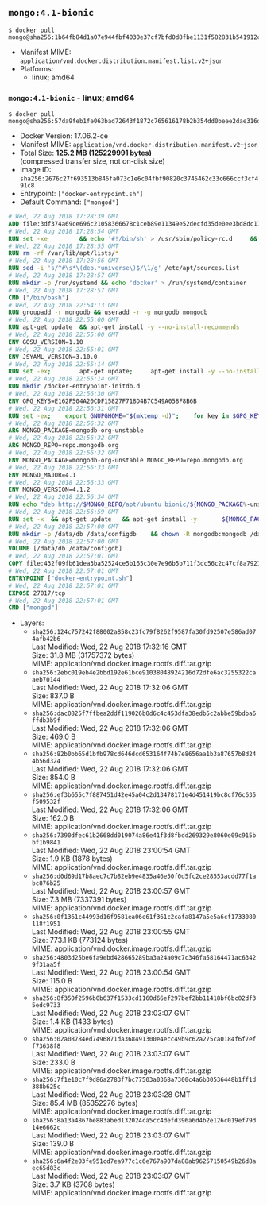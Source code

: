 ## `mongo:4.1-bionic`

```console
$ docker pull mongo@sha256:1b64fb84d1a07e944fbf4030e37cf7bfd0d8fbe1131f582831b541912c59b019
```

-	Manifest MIME: `application/vnd.docker.distribution.manifest.list.v2+json`
-	Platforms:
	-	linux; amd64

### `mongo:4.1-bionic` - linux; amd64

```console
$ docker pull mongo@sha256:57da9feb1fe063bad72643f1872c765616178b2b354dd0beee2dae316dd2046f
```

-	Docker Version: 17.06.2-ce
-	Manifest MIME: `application/vnd.docker.distribution.manifest.v2+json`
-	Total Size: **125.2 MB (125229991 bytes)**  
	(compressed transfer size, not on-disk size)
-	Image ID: `sha256:2676c27f693513b846fa073c1e6c04fbf90820c3745462c33c666ccf3cf491c8`
-	Entrypoint: `["docker-entrypoint.sh"]`
-	Default Command: `["mongod"]`

```dockerfile
# Wed, 22 Aug 2018 17:28:39 GMT
ADD file:3df374a69ce696c21058366678c1ceb89e11349e52decfd35de0ee3bd8dc1162 in / 
# Wed, 22 Aug 2018 17:28:54 GMT
RUN set -xe 		&& echo '#!/bin/sh' > /usr/sbin/policy-rc.d 	&& echo 'exit 101' >> /usr/sbin/policy-rc.d 	&& chmod +x /usr/sbin/policy-rc.d 		&& dpkg-divert --local --rename --add /sbin/initctl 	&& cp -a /usr/sbin/policy-rc.d /sbin/initctl 	&& sed -i 's/^exit.*/exit 0/' /sbin/initctl 		&& echo 'force-unsafe-io' > /etc/dpkg/dpkg.cfg.d/docker-apt-speedup 		&& echo 'DPkg::Post-Invoke { "rm -f /var/cache/apt/archives/*.deb /var/cache/apt/archives/partial/*.deb /var/cache/apt/*.bin || true"; };' > /etc/apt/apt.conf.d/docker-clean 	&& echo 'APT::Update::Post-Invoke { "rm -f /var/cache/apt/archives/*.deb /var/cache/apt/archives/partial/*.deb /var/cache/apt/*.bin || true"; };' >> /etc/apt/apt.conf.d/docker-clean 	&& echo 'Dir::Cache::pkgcache ""; Dir::Cache::srcpkgcache "";' >> /etc/apt/apt.conf.d/docker-clean 		&& echo 'Acquire::Languages "none";' > /etc/apt/apt.conf.d/docker-no-languages 		&& echo 'Acquire::GzipIndexes "true"; Acquire::CompressionTypes::Order:: "gz";' > /etc/apt/apt.conf.d/docker-gzip-indexes 		&& echo 'Apt::AutoRemove::SuggestsImportant "false";' > /etc/apt/apt.conf.d/docker-autoremove-suggests
# Wed, 22 Aug 2018 17:28:55 GMT
RUN rm -rf /var/lib/apt/lists/*
# Wed, 22 Aug 2018 17:28:56 GMT
RUN sed -i 's/^#\s*\(deb.*universe\)$/\1/g' /etc/apt/sources.list
# Wed, 22 Aug 2018 17:28:57 GMT
RUN mkdir -p /run/systemd && echo 'docker' > /run/systemd/container
# Wed, 22 Aug 2018 17:28:57 GMT
CMD ["/bin/bash"]
# Wed, 22 Aug 2018 22:54:13 GMT
RUN groupadd -r mongodb && useradd -r -g mongodb mongodb
# Wed, 22 Aug 2018 22:55:00 GMT
RUN apt-get update 	&& apt-get install -y --no-install-recommends 		ca-certificates 		gnupg dirmngr 		jq 		numactl 	&& rm -rf /var/lib/apt/lists/*
# Wed, 22 Aug 2018 22:55:00 GMT
ENV GOSU_VERSION=1.10
# Wed, 22 Aug 2018 22:55:01 GMT
ENV JSYAML_VERSION=3.10.0
# Wed, 22 Aug 2018 22:55:14 GMT
RUN set -ex; 		apt-get update; 	apt-get install -y --no-install-recommends 		wget 	; 	rm -rf /var/lib/apt/lists/*; 		dpkgArch="$(dpkg --print-architecture | awk -F- '{ print $NF }')"; 	wget -O /usr/local/bin/gosu "https://github.com/tianon/gosu/releases/download/$GOSU_VERSION/gosu-$dpkgArch"; 	wget -O /usr/local/bin/gosu.asc "https://github.com/tianon/gosu/releases/download/$GOSU_VERSION/gosu-$dpkgArch.asc"; 	export GNUPGHOME="$(mktemp -d)"; 	gpg --keyserver ha.pool.sks-keyservers.net --recv-keys B42F6819007F00F88E364FD4036A9C25BF357DD4; 	gpg --batch --verify /usr/local/bin/gosu.asc /usr/local/bin/gosu; 	gpgconf --kill all; 	rm -r "$GNUPGHOME" /usr/local/bin/gosu.asc; 	chmod +x /usr/local/bin/gosu; 	gosu nobody true; 		wget -O /js-yaml.js "https://github.com/nodeca/js-yaml/raw/${JSYAML_VERSION}/dist/js-yaml.js"; 		apt-get purge -y --auto-remove wget
# Wed, 22 Aug 2018 22:55:14 GMT
RUN mkdir /docker-entrypoint-initdb.d
# Wed, 22 Aug 2018 22:56:30 GMT
ENV GPG_KEYS=E162F504A20CDF15827F718D4B7C549A058F8B6B
# Wed, 22 Aug 2018 22:56:31 GMT
RUN set -ex; 	export GNUPGHOME="$(mktemp -d)"; 	for key in $GPG_KEYS; do 		gpg --keyserver ha.pool.sks-keyservers.net --recv-keys "$key"; 	done; 	gpg --export $GPG_KEYS > /etc/apt/trusted.gpg.d/mongodb.gpg; 	gpgconf --kill all; 	rm -r "$GNUPGHOME"; 	apt-key list
# Wed, 22 Aug 2018 22:56:32 GMT
ARG MONGO_PACKAGE=mongodb-org-unstable
# Wed, 22 Aug 2018 22:56:32 GMT
ARG MONGO_REPO=repo.mongodb.org
# Wed, 22 Aug 2018 22:56:32 GMT
ENV MONGO_PACKAGE=mongodb-org-unstable MONGO_REPO=repo.mongodb.org
# Wed, 22 Aug 2018 22:56:33 GMT
ENV MONGO_MAJOR=4.1
# Wed, 22 Aug 2018 22:56:33 GMT
ENV MONGO_VERSION=4.1.2
# Wed, 22 Aug 2018 22:56:34 GMT
RUN echo "deb http://$MONGO_REPO/apt/ubuntu bionic/${MONGO_PACKAGE%-unstable}/$MONGO_MAJOR multiverse" | tee "/etc/apt/sources.list.d/${MONGO_PACKAGE%-unstable}.list"
# Wed, 22 Aug 2018 22:56:59 GMT
RUN set -x 	&& apt-get update 	&& apt-get install -y 		${MONGO_PACKAGE}=$MONGO_VERSION 		${MONGO_PACKAGE}-server=$MONGO_VERSION 		${MONGO_PACKAGE}-shell=$MONGO_VERSION 		${MONGO_PACKAGE}-mongos=$MONGO_VERSION 		${MONGO_PACKAGE}-tools=$MONGO_VERSION 	&& rm -rf /var/lib/apt/lists/* 	&& rm -rf /var/lib/mongodb 	&& mv /etc/mongod.conf /etc/mongod.conf.orig
# Wed, 22 Aug 2018 22:57:00 GMT
RUN mkdir -p /data/db /data/configdb 	&& chown -R mongodb:mongodb /data/db /data/configdb
# Wed, 22 Aug 2018 22:57:00 GMT
VOLUME [/data/db /data/configdb]
# Wed, 22 Aug 2018 22:57:01 GMT
COPY file:432f09fb61dea3ba52524ce5b165c30e7e96b5b711f3dc56c2c47cf8a79211d3 in /usr/local/bin/ 
# Wed, 22 Aug 2018 22:57:01 GMT
ENTRYPOINT ["docker-entrypoint.sh"]
# Wed, 22 Aug 2018 22:57:01 GMT
EXPOSE 27017/tcp
# Wed, 22 Aug 2018 22:57:01 GMT
CMD ["mongod"]
```

-	Layers:
	-	`sha256:124c757242f88002a858c23fc79f8262f9587fa30fd92507e586ad074afb42b6`  
		Last Modified: Wed, 22 Aug 2018 17:32:16 GMT  
		Size: 31.8 MB (31757372 bytes)  
		MIME: application/vnd.docker.image.rootfs.diff.tar.gzip
	-	`sha256:2ebc019eb4e2bbd192e61bce91038048924216d72dfe6ac3255322caaeb70144`  
		Last Modified: Wed, 22 Aug 2018 17:32:06 GMT  
		Size: 837.0 B  
		MIME: application/vnd.docker.image.rootfs.diff.tar.gzip
	-	`sha256:dac0825f7ffbea2ddf119026b0d6c4c453dfa38edb5c2abbe59bdba6ffdb3b9f`  
		Last Modified: Wed, 22 Aug 2018 17:32:06 GMT  
		Size: 469.0 B  
		MIME: application/vnd.docker.image.rootfs.diff.tar.gzip
	-	`sha256:82b0bb65d1bfb978cd646dcd653164f74b7e8656aa1b3a87657b8d244b56d324`  
		Last Modified: Wed, 22 Aug 2018 17:32:06 GMT  
		Size: 854.0 B  
		MIME: application/vnd.docker.image.rootfs.diff.tar.gzip
	-	`sha256:ef3b655c7f887451d42e45a04c2d13478171e4d451419bc8cf76c635f509532f`  
		Last Modified: Wed, 22 Aug 2018 17:32:06 GMT  
		Size: 162.0 B  
		MIME: application/vnd.docker.image.rootfs.diff.tar.gzip
	-	`sha256:7390dfec61b2668dd019074a86e41f3d8fbdd269329e8060e09c915bbf1b9841`  
		Last Modified: Wed, 22 Aug 2018 23:00:54 GMT  
		Size: 1.9 KB (1878 bytes)  
		MIME: application/vnd.docker.image.rootfs.diff.tar.gzip
	-	`sha256:d0d69d17b8aec7c7b82eb9e4835a46e50f0d5fc2ce28553acdd77f1abc876b25`  
		Last Modified: Wed, 22 Aug 2018 23:00:57 GMT  
		Size: 7.3 MB (7337391 bytes)  
		MIME: application/vnd.docker.image.rootfs.diff.tar.gzip
	-	`sha256:0f1361c44993d16f9581ea06e61f361c2cafa8147a5e5a6cf1733080118f1951`  
		Last Modified: Wed, 22 Aug 2018 23:00:55 GMT  
		Size: 773.1 KB (773124 bytes)  
		MIME: application/vnd.docker.image.rootfs.diff.tar.gzip
	-	`sha256:4803d25be6fa9ebd428665289ba3a24a09c7c346fa58164471ac63429f31aa5f`  
		Last Modified: Wed, 22 Aug 2018 23:00:54 GMT  
		Size: 115.0 B  
		MIME: application/vnd.docker.image.rootfs.diff.tar.gzip
	-	`sha256:8f350f2596b0b637f1533cd1160d66ef297bef2bb11418bf6bc02df35edc9733`  
		Last Modified: Wed, 22 Aug 2018 23:03:07 GMT  
		Size: 1.4 KB (1433 bytes)  
		MIME: application/vnd.docker.image.rootfs.diff.tar.gzip
	-	`sha256:02a08784ed7496871da368491300e4ecc49b9c62a275ca0184f6f7eff73638f8`  
		Last Modified: Wed, 22 Aug 2018 23:03:07 GMT  
		Size: 233.0 B  
		MIME: application/vnd.docker.image.rootfs.diff.tar.gzip
	-	`sha256:7f1e10c7f9d86a2783f7bc77503a0368a7300c4a6b30536448b1ff1d388b625c`  
		Last Modified: Wed, 22 Aug 2018 23:03:28 GMT  
		Size: 85.4 MB (85352276 bytes)  
		MIME: application/vnd.docker.image.rootfs.diff.tar.gzip
	-	`sha256:8a13a4867be883abed132024ca5cc4defd396a6d4b2e126c019ef79d14e6662c`  
		Last Modified: Wed, 22 Aug 2018 23:03:07 GMT  
		Size: 139.0 B  
		MIME: application/vnd.docker.image.rootfs.diff.tar.gzip
	-	`sha256:6a4f2e03fe951cd7ea977c1c6e767a907da88ab96257150549b26d8aec65d83c`  
		Last Modified: Wed, 22 Aug 2018 23:03:07 GMT  
		Size: 3.7 KB (3708 bytes)  
		MIME: application/vnd.docker.image.rootfs.diff.tar.gzip

